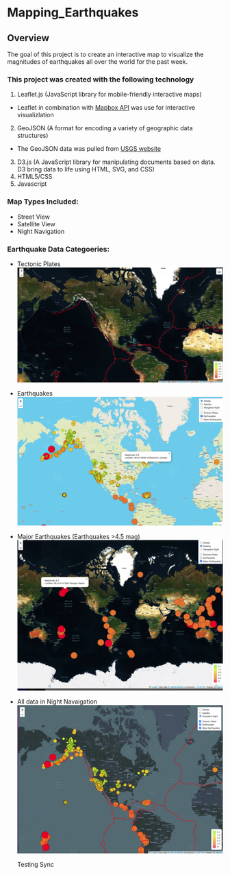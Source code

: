 # Mapping_Earthquakes

## Overview 
The goal of this project is to create an interactive map to visualize the magnitudes of earthquakes all over the world for the past week. 

### This project was created with the following technology
1. Leaflet.js (JavaScript library for mobile-friendly interactive maps)
  - Leaflet in combination with [Mapbox API](https://docs.mapbox.com/api/overview/) was use for interactive visualizlation 
2. GeoJSON (A format for encoding a variety of geographic data structures)
  - The GeoJSON data was pulled from [USGS website](https://earthquake.usgs.gov/earthquakes/feed/v1.0/geojson.php)
3. D3.js (A JavaScript library for manipulating documents based on data. D3 bring data to life using HTML, SVG, and CSS)
4. HTML5/CSS 
5. Javascript 

### Map Types Included:
- Street  View 
- Satellite View
- Night Navigation 

### Earthquake Data Categoeries:
- Tectonic Plates
![Tectonic Plates](static/Images/satellite_view_tectonic.png)

- Earthquakes
![Earthquakes](static/Images/street_view_earthquakes.png)

- Major Earthquakes (Earthquakes >4.5 mag)
![Major Earthquakes](static/Images/satellite_view_major.png)

- All data in Night Navaigation 
![Night Navigation](static/Images/night_nav.png)


 
  Testing Sync 